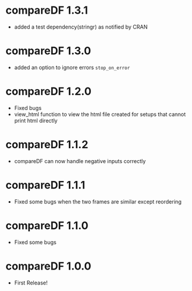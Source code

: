 # compareDF 1.3.1
* added a test dependency(stringr) as notified by CRAN

# compareDF 1.3.0
* added an option to ignore errors `stop_on_error`

# compareDF 1.2.0
* Fixed bugs
* view_html function to view the html file created for setups that cannot print html directly

# compareDF 1.1.2
* compareDF can now handle negative inputs correctly

# compareDF 1.1.1
* Fixed some bugs when the two frames are similar except reordering

# compareDF 1.1.0
* Fixed some bugs

# compareDF 1.0.0

* First Release!



